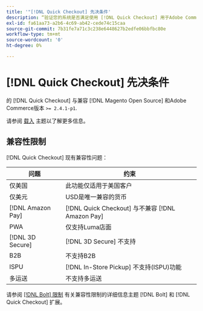 ```yaml
---
title: '"[!DNL Quick Checkout] 先决条件'
description: “验证您的系统是否满足使用 [!DNL Quick Checkout] 用于Adobe Commerce扩展。”
exl-id: fa61aa73-a2b6-4c69-ab42-cede74c15caa
source-git-commit: 7b31fe7a71c3c238e6448627b2edfe06bbfbc80e
workflow-type: tm+mt
source-wordcount: '0'
ht-degree: 0%

---
```


# [!DNL Quick Checkout] 先决条件

的 [!DNL Quick Checkout] 与兼容 [!DNL Magento Open Source] 和Adobe Commerce版本 `>= 2.4.1-p1`.

请参阅 [载入](../quick-checkout/onboarding.md) 主题以了解更多信息。

## 兼容性限制

[!DNL Quick Checkout] 现有兼容性问题：

| **问题** | **约束** |
|----------------|-----------------|
| 仅美国 | 此功能仅适用于美国客户 |
| 仅美元 | USD是唯一兼容的货币 |
| [!DNL Amazon Pay] | [!DNL Quick Checkout] 与不兼容 [!DNL Amazon Pay] |
| PWA | 仅支持Luma店面 |
| [!DNL 3D Secure] | [!DNL 3D Secure] 不支持 |
| B2B | 不支持B2B |
| ISPU | [!DNL In-Store Pickup] 不支持(ISPU)功能 |
| 多运送 | 不支持多运送 |

请参阅 [[!DNL Bolt] 限制](https://help.bolt.com/integrations/adobe-quick-checkout/set-up/#limitations) 有关兼容性限制的详细信息主题 [!DNL Bolt] 和 [!DNL Quick Checkout] 扩展。
